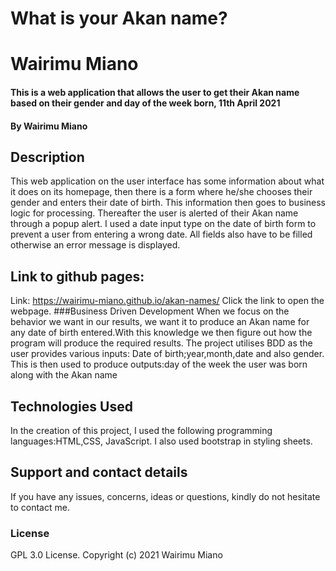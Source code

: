 # What is your Akan name?
# Wairimu Miano
#### This is a web application that allows the user to get their Akan name based on their gender and day of the week born, 11th April 2021
#### By Wairimu Miano
## Description
This web application on the user interface has some information about what it does on its homepage, then there is a form where he/she chooses their gender and enters their date of birth. This information then goes to business logic for processing. Thereafter the user is alerted of their Akan name through a popup alert. I used a date input type on the date of birth form to prevent a user from entering a wrong date. All fields also have to be filled otherwise an error message is displayed. 
## Link to github pages:
Link: https://wairimu-miano.github.io/akan-names/ Click the link to open the webpage.
###Business Driven Development
When we focus on the behavior we want in our results, we want it to produce an Akan name for any date of birth entered.With this knowledge we then figure out how the program will produce the required results. The project utilises BDD as the user provides various inputs: Date of birth;year,month,date and also gender. This is then used to produce outputs:day of the week the user was born along with the Akan name
## Technologies Used
In the creation of this project, I used the following programming languages:HTML,CSS, JavaScript. I also used bootstrap in styling sheets.
## Support and contact details
If you have any issues, concerns, ideas or questions, kindly do not hesitate to contact me.
### License
GPL 3.0 License.
Copyright (c) 2021 Wairimu Miano

